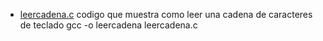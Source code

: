 * [leercadena.c](leercadena.c) codigo que muestra como leer una cadena de caracteres de teclado
gcc -o leercadena leercadena.c
